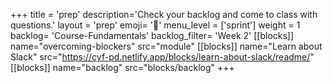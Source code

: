 +++
title = 'prep'
description='Check your backlog and come to class with questions.'
layout = 'prep'
emoji= '📝'
menu_level = ['sprint']
weight = 1
backlog= 'Course-Fundamentals'
backlog_filter= 'Week 2'
[[blocks]]
name="overcoming-blockers"
src="module"
[[blocks]]
name="Learn about Slack"
src="https://cyf-pd.netlify.app/blocks/learn-about-slack/readme/"
[[blocks]]
name="backlog"
src="blocks/backlog"
+++
